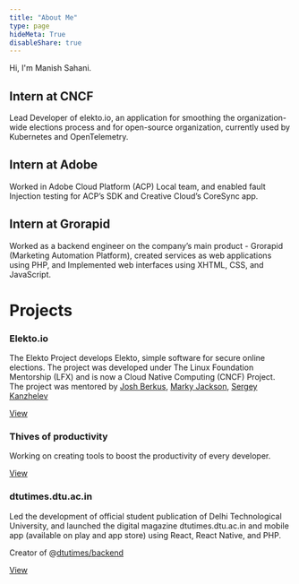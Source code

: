 ```yaml
---
title: "About Me"
type: page
hideMeta: True
disableShare: true
---
```


Hi, I'm Manish Sahani.

## Intern at CNCF 

Lead Developer of elekto.io, an application for smoothing the organization-wide elections process and for open-source organization, currently used by Kubernetes and OpenTelemetry.

<!-- ![adobe.jpg](images/adobe.jpg) -->

## Intern at Adobe

Worked in Adobe Cloud Platform (ACP) Local team, and enabled fault Injection testing for ACP’s SDK and Creative Cloud’s CoreSync app.

<!-- ![adobe.jpg](images/adobe.jpg) -->

## Intern at Grorapid

Worked as a backend engineer on the company’s main product - Grorapid (Marketing Automation Platform), created services as web applications using PHP, and Implemented web interfaces using XHTML, CSS, and JavaScript.


# Projects 

### Elekto.io

The Elekto Project develops Elekto, simple software for secure online elections. The project was developed under The Linux Foundation Mentorship (LFX) and is now a Cloud Native Computing (CNCF) Project. The project was mentored by [Josh Berkus](https://mentorship.lfx.linuxfoundation.org/mentor/681bd33c-52c8-450e-97d6-cf95d3493ac6), [Marky Jackson](https://mentorship.lfx.linuxfoundation.org/mentor/cbceda22-d448-4121-adc1-c4f793291bea), [Sergey Kanzhelev](https://mentorship.lfx.linuxfoundation.org/mentor/20ddefe1-872a-4077-ba0c-f85ebdfb7fd5)

[View](https://elekto.io/)

### Thives of productivity

Working on creating tools to boost the productivity of every developer.

[View](https://toproductivity.kalkayan.io/) 

### dtutimes.dtu.ac.in

Led the development of official student publication of Delhi Technological University, and launched the digital magazine dtutimes.dtu.ac.in and mobile app (available on play and app store) using React, React Native, and PHP.

Creator of @[dtutimes/backend]()

[View](https://dtutimes.dtu.ac.in/)
